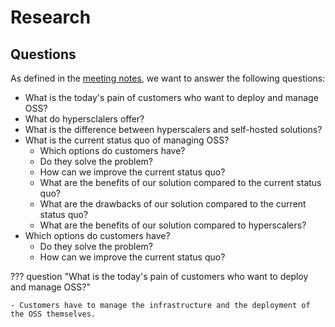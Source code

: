 # Research

## Questions

As defined in the [meeting notes](../meetings/2023-10-23.md), we want to answer the following questions:

- What is the today's pain of customers who want to deploy and manage OSS?
- What do hypersclalers offer?
- What is the difference between hyperscalers and self-hosted solutions?
- What is the current status quo of managing OSS?
  - Which options do customers have?
  - Do they solve the problem?
  - How can we improve the current status quo?
  - What are the benefits of our solution compared to the current status quo?
  - What are the drawbacks of our solution compared to the current status quo?
  - What are the benefits of our solution compared to hyperscalers?
- Which options do customers have?
  - Do they solve the problem?
  - How can we improve the current status quo?

??? question "What is the today's pain of customers who want to deploy and manage OSS?"

    - Customers have to manage the infrastructure and the deployment of the OSS themselves.
